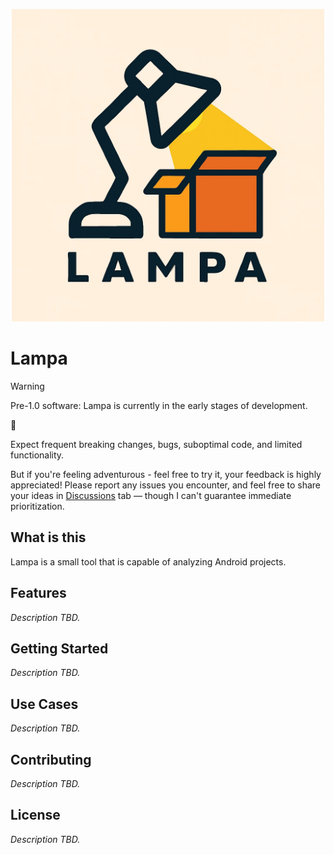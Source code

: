 <p align="center">
  <img width="500" height="500" src="docs/lampa-logo.webp" alt="Lampa logo">
</p>

# Lampa

> [!WARNING]
> Pre-1.0 software: Lampa is currently in the early stages of development.
>
> :construction:
>
> Expect frequent breaking changes, bugs, suboptimal code, and limited functionality.
>
> But if you're feeling adventurous - feel free to try it, your feedback is highly appreciated!
> Please report any issues you encounter, and feel free to share your ideas in [Discussions](https://github.com/dector/lampa/discussions) tab — though I can't guarantee immediate prioritization.

## What is this

Lampa is a small tool that is capable of analyzing Android projects.

## Features

_Description TBD._

## Getting Started

_Description TBD._

## Use Cases

_Description TBD._

## Contributing

_Description TBD._

## License

_Description TBD._
